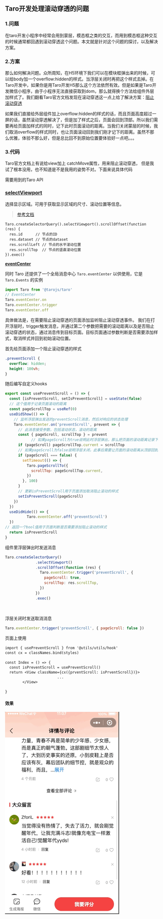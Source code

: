 ## Taro开发处理滚动穿透的问题

### 1.问题

在taro开发小程序中经常会用到蒙层，模态框之类的交互，而用到模态框这种交互的时候通常都回遇到滚动穿透这个问题。本文就是针对这个问题的探讨，以及解决方案。



### 2.方案

那么如何解决问题。众所周知，在H5环境下我们可以在模块框弹出来的时候，可以给body加一个overflow:hidden的样式。当浮层关闭时再把这个样式去掉。在Taro开发中，如果你是用Taro开发H5那么这个方法依然有效。但是如果是Taro开发微信小程序，由于小程序无法直接获取到dom，那么就得换个方法给组件外层加样式了。我们翻看Taro官方文档发现在滚动穿透这一点上给了解决方案：[阻止滚动穿透](https://taro-docs.jd.com/taro/docs/react-overall/#%E9%98%BB%E6%AD%A2%E6%BB%9A%E5%8A%A8%E7%A9%BF%E9%80%8F)

如果我们直接给外层组件加上overflow:hidden的样式的话，而且页面高度超过一屏的话，虽然滚动穿透解决了，但是加了样式之后，页面会回到顶部。所以我们需要再给页面加样式的同时，记下此时页面滚动的距离。当我们关闭蒙层的时候，我们取消overflow的样式同时，也让页面滚动回到我们刚才记下的距离。虽然不那么优雅，体验不那么好，但是总比回不到原始位置要体验好一点吧。。。

### 3.代码

Taro官方文档上有说给view加上 catchMove属性，用来阻止滚动穿透， 但是我试了根本没用，也不知道是不是我用的姿势不对。下面来说具体代码

需要用到的Taro API



### [selectViewport](https://taro-docs.jd.com/taro/docs/apis/wxml/SelectorQuery#selectviewport)

选择显示区域。可用于获取显示区域的尺寸、滚动位置等信息。

> [参考文档](https://developers.weixin.qq.com/miniprogram/dev/api/wxml/SelectorQuery.selectViewport.html)





```tsx
Taro.createSelectorQuery().selectViewport().scrollOffset(function (res) {
  res.id      // 节点的ID
  res.dataset // 节点的dataset
  res.scrollLeft // 节点的水平滚动位置
  res.scrollTop  // 节点的竖直滚动位置
}).exec()
```



**[eventCenter](https://taro-docs.jd.com/taro/docs/apis/about/events)**

同时 Taro 还提供了一个全局消息中心 `Taro.eventCenter` 以供使用，它是 `Taro.Events` 的实例

```jsx
import Taro from '@tarojs/taro'
// EventCenter
Taro.eventCenter.on
Taro.eventCenter.trigger
Taro.eventCenter.off
```

具体做法是，在需要阻止滚动穿透的页面添加监听阻止滚动穿透事件。 我们在打开浮层时，trigger触发消息，并通过第二个参数把需要的滚动距离以及是否阻止滚动穿透的状态，通过消息传到目标页面。目标页面通过参数判断是否需要添加样式，取消样式并回到初始滚动位置。

首先给页面添加一个阻止滚动穿透的样式

```css
.preventScroll {
  overflow: hidden;
  height: 100vh;
}
```

随后编写自定义hooks



```javascript
export const usePreventScroll = () => {
  const [isPreventScroll, setIsPreventScroll] = useState(false)
  // 这个值用于记录页面滚动的距离
  const pageScrollTop = useRef(0)
  useDidShow(() => {
    // 监听浮层弹出发送的preventScroll消息，然后对响应的状态处理
    Taro.eventCenter.on('preventScroll', prevent => {
      // 此消息接受参数，包括滚动状态，滚动的距离
      const { pageScroll, scrollTop } = prevent
			// 如果pageScroll为true说明此时浮层弹出，那么把页面的滚动距离记录下来
      if (pageScroll) pageScrollTop.current = scrollTop
      // 如果pageScroll为false说明浮层关闭，此事后需要让页面的滚动距离从顶部回到初始位置
      if (pageScroll === false) {
        setTimeout(() => {
          Taro.pageScrollTo({
            scrollTop: pageScrollTop.current,
          })
        }, 100)
      }
      // 更新isPreventScroll用于页面添加取消阻止滚动的样式
      setIsPreventScroll(pageScroll)
    })
  })
  useDidHide(() => {
          Taro.eventCenter.off('preventScroll')
  })
// 返回一个bool值用于页面判断是否需要添加阻止滚动的样式
  return isPreventScroll
}
```



组件里浮层弹出时发送消息

```javascript
Taro.createSelectorQuery()
              .selectViewport()
              .scrollOffset(function (res) {
                Taro.eventCenter.trigger('preventScroll', {
                  pageScroll: true,
                  scrollTop: res.scrollTop,
                })
              })
              .exec()   
          
        
```

浮层关闭时发送取消消息

``` javascript
Taro.eventCenter.trigger('preventScroll', { pageScroll: false })
```



页面上使用

```react
import { usePreventScroll } from '@utils/utils/hook'
const cx = classNames.bind(styles)

const Index = () => {
  const isPreventScroll = usePreventScroll()
  return <View className={cx({prventScroll: isPrventScroll})}>
    					...
        </View>
  
}
```

#### 效果

![Dec-13-2021 11-08-31](https://github.com/aushion/notebook/blob/main/Dec-13-2021%2011-08-31.gif)
